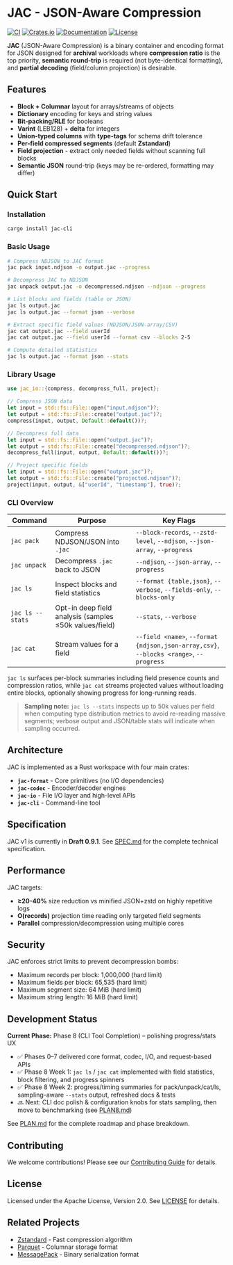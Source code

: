 # JAC - JSON-Aware Compression

[![CI](https://github.com/jac-rs/jac/workflows/CI/badge.svg)](https://github.com/jac-rs/jac/actions)
[![Crates.io](https://img.shields.io/crates/v/jac.svg)](https://crates.io/crates/jac)
[![Documentation](https://docs.rs/jac/badge.svg)](https://docs.rs/jac)
[![License](https://img.shields.io/badge/license-Apache--2.0-blue.svg)](https://github.com/jac-rs/jac/blob/main/LICENSE)

**JAC** (JSON-Aware Compression) is a binary container and encoding format for JSON designed for **archival** workloads where **compression ratio** is the top priority, **semantic round-trip** is required (not byte-identical formatting), and **partial decoding** (field/column projection) is desirable.

## Features

- **Block + Columnar** layout for arrays/streams of objects
- **Dictionary** encoding for keys and string values
- **Bit-packing/RLE** for booleans
- **Varint** (LEB128) + **delta** for integers
- **Union-typed columns** with **type-tags** for schema drift tolerance
- **Per-field compressed segments** (default **Zstandard**)
- **Field projection** - extract only needed fields without scanning full blocks
- **Semantic JSON** round-trip (keys may be re-ordered, formatting may differ)

## Quick Start

### Installation

```bash
cargo install jac-cli
```

### Basic Usage

```bash
# Compress NDJSON to JAC format
jac pack input.ndjson -o output.jac --progress

# Decompress JAC to NDJSON
jac unpack output.jac -o decompressed.ndjson --ndjson --progress

# List blocks and fields (table or JSON)
jac ls output.jac
jac ls output.jac --format json --verbose

# Extract specific field values (NDJSON/JSON-array/CSV)
jac cat output.jac --field userId
jac cat output.jac --field userId --format csv --blocks 2-5

# Compute detailed statistics
jac ls output.jac --format json --stats
```

### Library Usage

```rust
use jac_io::{compress, decompress_full, project};

// Compress JSON data
let input = std::fs::File::open("input.ndjson")?;
let output = std::fs::File::create("output.jac")?;
compress(input, output, Default::default())?;

// Decompress full data
let input = std::fs::File::open("output.jac")?;
let output = std::fs::File::create("decompressed.ndjson")?;
decompress_full(input, output, Default::default())?;

// Project specific fields
let input = std::fs::File::open("output.jac")?;
let output = std::fs::File::create("projected.ndjson")?;
project(input, output, &["userId", "timestamp"], true)?;
```

### CLI Overview

| Command | Purpose | Key Flags |
|---------|---------|-----------|
| `jac pack` | Compress NDJSON/JSON into `.jac` | `--block-records`, `--zstd-level`, `--ndjson`, `--json-array`, `--progress` |
| `jac unpack` | Decompress `.jac` back to JSON | `--ndjson`, `--json-array`, `--progress` |
| `jac ls` | Inspect blocks and field statistics | `--format {table,json}`, `--verbose`, `--fields-only`, `--blocks-only` |
| `jac ls --stats` | Opt-in deep field analysis (samples ≤50k values/field) | `--stats`, `--verbose` |
| `jac cat` | Stream values for a field | `--field <name>`, `--format {ndjson,json-array,csv}`, `--blocks <range>`, `--progress` |

`jac ls` surfaces per-block summaries including field presence counts and compression ratios, while `jac cat` streams projected values without loading entire blocks, optionally showing progress for long-running reads.

> **Sampling note:** `jac ls --stats` inspects up to 50k values per field when computing type distribution metrics to avoid re-reading massive segments; verbose output and JSON/table stats will indicate when sampling occurred.

## Architecture

JAC is implemented as a Rust workspace with four main crates:

- **`jac-format`** - Core primitives (no I/O dependencies)
- **`jac-codec`** - Encoder/decoder engines
- **`jac-io`** - File I/O layer and high-level APIs
- **`jac-cli`** - Command-line tool

## Specification

JAC v1 is currently in **Draft 0.9.1**. See [SPEC.md](SPEC.md) for the complete technical specification.

## Performance

JAC targets:
- **≥20-40%** size reduction vs minified JSON+zstd on highly repetitive logs
- **O(records)** projection time reading only targeted field segments
- **Parallel** compression/decompression using multiple cores

## Security

JAC enforces strict limits to prevent decompression bombs:
- Maximum records per block: 1,000,000 (hard limit)
- Maximum fields per block: 65,535 (hard limit)
- Maximum segment size: 64 MiB (hard limit)
- Maximum string length: 16 MiB (hard limit)

## Development Status

**Current Phase:** Phase 8 (CLI Tool Completion) – polishing progress/stats UX

- ✅ Phases 0–7 delivered core format, codec, I/O, and request-based APIs
- ✅ Phase 8 Week 1: `jac ls` / `jac cat` implemented with field statistics, block filtering, and progress spinners
- ✅ Phase 8 Week 2: progress/timing summaries for pack/unpack/cat/ls, sampling-aware `--stats` output, refreshed docs & tests
- 🔜 Next: CLI doc polish & configuration knobs for stats sampling, then move to benchmarking (see [PLAN8.md](PLAN8.md))

See [PLAN.md](PLAN.md) for the complete roadmap and phase breakdown.

## Contributing

We welcome contributions! Please see our [Contributing Guide](CONTRIBUTING.md) for details.

## License

Licensed under the Apache License, Version 2.0. See [LICENSE](LICENSE) for details.

## Related Projects

- [Zstandard](https://github.com/facebook/zstd) - Fast compression algorithm
- [Parquet](https://parquet.apache.org/) - Columnar storage format
- [MessagePack](https://msgpack.org/) - Binary serialization format
